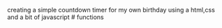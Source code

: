 creating a simple countdown timer for my own birthday using a html,css and a bit of javascript # functions

